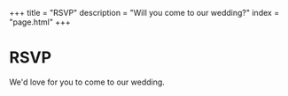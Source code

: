 +++
title = "RSVP"
description = "Will you come to our wedding?"
index = "page.html"
+++

# RSVP

We'd love for you to come to our wedding.
